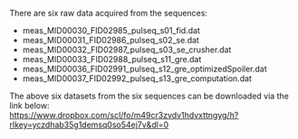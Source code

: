 There are six raw data acquired from the sequences:   
* meas_MID00030_FID02985_pulseq_s01_fid.dat   
* meas_MID00031_FID02986_pulseq_s02_se.dat   
* meas_MID00032_FID02987_pulseq_s03_se_crusher.dat   
* meas_MID00033_FID02988_pulseq_s11_gre.dat   
* meas_MID00036_FID02991_pulseq_s12_gre_optimizedSpoiler.dat   
* meas_MID00037_FID02992_pulseq_s13_gre_computation.dat   

The above six datasets from the six sequences can be downloaded via the link below:  
https://www.dropbox.com/scl/fo/m49cr3zvdv1hdvxttngyg/h?rlkey=yczdhab35g1demsq0so54ej7v&dl=0   
